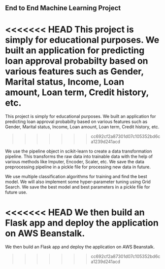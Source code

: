 ## End to End Machine Learning Project

<<<<<<< HEAD
This project is simply for educational purposes. We built an application for predicting loan approval probabilty based on various features such as Gender, Marital status, Income, Loan amount, Loan term, Credit history, etc.
=======
This project is simply for educational purposes. We built an application for predicting loan approval probabilty based on various features such as Gender, Marital status, Income, Loan amount, Loan term, Credit history, etc. 
>>>>>>> cc692cf2a87301d07c105352bd6ca1239d241acd

We use the pipeline object in scikit-learn to create a data transformation pipeline. This transforms the raw data into trainable data with the help of various methods like Imputer, Encoder, Scaler, etc. We save the data preprocessing pipeline in a pickle file for processing new data in future.

We use multiple classification algorithms for training and find the best model. We will also implement some hyper-parameter tuning using Grid Search. We save the best model and best parameters in a pickle file for future use.

<<<<<<< HEAD
We then build an Flask app and deploy the application on AWS Beanstalk.
=======
We then build an Flask app and deploy the application on AWS Beanstalk.  
>>>>>>> cc692cf2a87301d07c105352bd6ca1239d241acd
